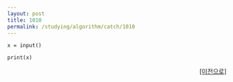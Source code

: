 ```yaml
---
layout: post
title: 1010
permalink: /studying/algorithm/catch/1010
---
```


```
x = input()

print(x)

```
  
    
    
<div style="text-align: right"> <a href = 'https://namhyo01.github.io/studying/algorithm/catch'> [이전으로] </a> </div>
